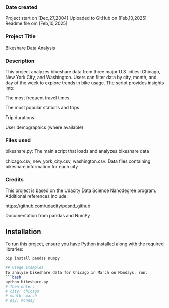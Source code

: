 ### Date created
Project start on [Dec,27,2004]
Uploaded to GitHub on [Feb,10,2025]
Readme file om [Feb,10,2025]
### Project Title
Bikeshare Data Analysis

### Description
This project analyzes bikeshare data from three major U.S. cities: Chicago, New York City, and Washington. Users can filter data by city, month, and day of the week to explore trends in bike usage. The script provides insights into:

The most frequent travel times

The most popular stations and trips

Trip durations

User demographics (where available)

### Files used
bikeshare.py: The main script that loads and analyzes bikeshare data

chicago.csv, new_york_city.csv, washington.csv: Data files containing bikeshare information for each city

### Credits
This project is based on the Udacity Data Science Nanodegree program. Additional references include:

https://github.com/udacity/pdsnd_github

Documentation from pandas and NumPy

## Installation  
To run this project, ensure you have Python installed along with the required libraries:  

```bash
pip install pandas numpy

## Usage Examples  
To analyze bikeshare data for Chicago in March on Mondays, run:  
```bash
python bikeshare.py
# Then enter:  
# city: chicago  
# month: march  
# day: monday

